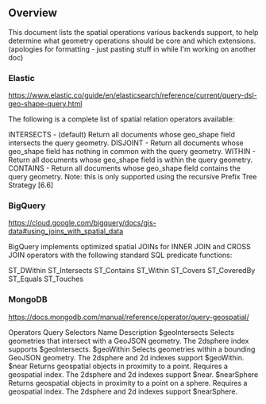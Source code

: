 ## Overview

This document lists the spatial operations various backends support, to help determine what geometry operations should be core
and which extensions. (apologies for formatting - just pasting stuff in while I'm working on another doc)

### Elastic
https://www.elastic.co/guide/en/elasticsearch/reference/current/query-dsl-geo-shape-query.html

The following is a complete list of spatial relation operators available:

INTERSECTS - (default) Return all documents whose geo_shape field intersects the query geometry.
DISJOINT - Return all documents whose geo_shape field has nothing in common with the query geometry.
WITHIN - Return all documents whose geo_shape field is within the query geometry.
CONTAINS - Return all documents whose geo_shape field contains the query geometry. Note: this is only supported using the recursive Prefix Tree Strategy [6.6]

### BigQuery
https://cloud.google.com/bigquery/docs/gis-data#using_joins_with_spatial_data

BigQuery implements optimized spatial JOINs for INNER JOIN and CROSS JOIN operators with the following standard SQL predicate functions:

ST_DWithin
ST_Intersects
ST_Contains
ST_Within
ST_Covers
ST_CoveredBy
ST_Equals
ST_Touches

### MongoDB
https://docs.mongodb.com/manual/reference/operator/query-geospatial/

Operators
Query Selectors
Name	Description
$geoIntersects	Selects geometries that intersect with a GeoJSON geometry. The 2dsphere index supports $geoIntersects.
$geoWithin	Selects geometries within a bounding GeoJSON geometry. The 2dsphere and 2d indexes support $geoWithin.
$near	Returns geospatial objects in proximity to a point. Requires a geospatial index. The 2dsphere and 2d indexes support $near.
$nearSphere	Returns geospatial objects in proximity to a point on a sphere. Requires a geospatial index. The 2dsphere and 2d indexes support $nearSphere.
